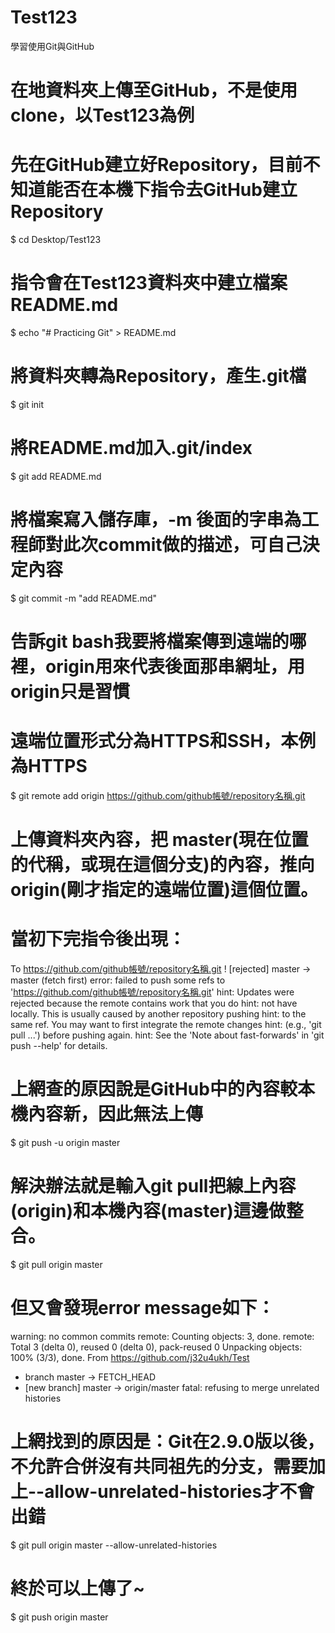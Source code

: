 # Test123
學習使用Git與GitHub

# 在地資料夾上傳至GitHub，不是使用clone，以Test123為例
# 先在GitHub建立好Repository，目前不知道能否在本機下指令去GitHub建立Repository
$ cd Desktop/Test123

# 指令會在Test123資料夾中建立檔案README.md
$ echo "# Practicing Git" > README.md

# 將資料夾轉為Repository，產生.git檔
$ git init

# 將README.md加入.git/index
$ git add README.md

# 將檔案寫入儲存庫，-m 後面的字串為工程師對此次commit做的描述，可自己決定內容
$ git commit -m "add README.md"

# 告訴git bash我要將檔案傳到遠端的哪裡，origin用來代表後面那串網址，用origin只是習慣
# 遠端位置形式分為HTTPS和SSH，本例為HTTPS
$ git remote add origin https://github.com/github帳號/repository名稱.git

# 上傳資料夾內容，把 master(現在位置的代稱，或現在這個分支)的內容，推向 origin(剛才指定的遠端位置)這個位置。
# 當初下完指令後出現：
  To https://github.com/github帳號/repository名稱.git
   ! [rejected]        master -> master (fetch first)
  error: failed to push some refs to 'https://github.com/github帳號/repository名稱.git'
  hint: Updates were rejected because the remote contains work that you do
  hint: not have locally. This is usually caused by another repository pushing
  hint: to the same ref. You may want to first integrate the remote changes
  hint: (e.g., 'git pull ...') before pushing again.
  hint: See the 'Note about fast-forwards' in 'git push --help' for details.
# 上網查的原因說是GitHub中的內容較本機內容新，因此無法上傳
$ git push -u origin master

# 解決辦法就是輸入git pull把線上內容(origin)和本機內容(master)這邊做整合。
$ git pull origin master

# 但又會發現error message如下：
  warning: no common commits
  remote: Counting objects: 3, done.
  remote: Total 3 (delta 0), reused 0 (delta 0), pack-reused 0
  Unpacking objects: 100% (3/3), done.
  From https://github.com/j32u4ukh/Test
   * branch            master     -> FETCH_HEAD
   * [new branch]      master     -> origin/master
  fatal: refusing to merge unrelated histories

# 上網找到的原因是：Git在2.9.0版以後，不允許合併沒有共同祖先的分支，需要加上--allow-unrelated-histories才不會出錯
$ git pull origin master --allow-unrelated-histories

# 終於可以上傳了~
$ git push origin master
